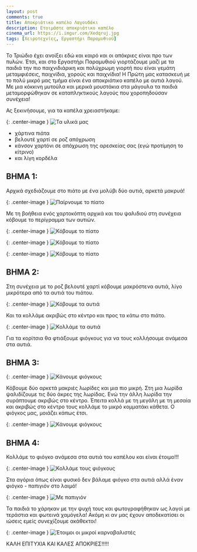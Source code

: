 ```yaml
---
layout: post
comments: true
title: Αποκριάτικο καπέλο Λαγουδάκι
description: Ετοιμάστε αποκριάτικο καπέλο
cinema_url: https://i.imgur.com/Xedqruj.jpg
tags: [Χειροτεχνίες, Εργαστήρι Παραμυθιού]
---
```


Το Τριώδιο έχει ανοίξει εδώ και καιρό και οι απόκριες είναι προ των πυλών. Έτσι, και στο Εργαστήρι Παραμυθιού γιορτάζουμε μαζί με τα παιδιά την πιο παιχνιδιάρικη και πολύχρωμη γιορτή που είναι γεμάτη μεταμφιέσεις, παιχνίδια, χορούς και παιχνίδια! Η Πρώτη μας κατασκευή με το πολύ μικρό μας τμήμα είναι ένα αποκριάτικο καπέλο με αυτιά λαγού. Με μια κόκκινη μυτούλα και μερικά μουστάκια στα μάγουλα τα παιδιά μεταμορφώθηκαν σε καταπληκτικούς λαγούς που χοροπηδούσαν συνέχεια!

Ας ξεκινήσουμε, για τα καπέλα χρειαστήκαμε:

{: .center-image } 
![Τα υλικά μας](https://i.imgur.com/AVI10Vp.jpg)

* χάρτινα πιάτα
* βελουτέ χαρτί σε ροζ απόχρωση
* κάνσον χαρτόνι σε απόχρωση της αρεσκείας σας (εγώ προτίμηση το κίτρινο)
* και λίγη κορδέλα

## ΒΗΜΑ 1:

Αρχικά σχεδιάζουμε στο πιάτο με ένα μολύβι δύο αυτιά, αρκετά μακρυά!

{: .center-image } 
![Παίρνουμε το πίατο](https://i.imgur.com/fcvkZIz.jpg)

Με τη βοήθεια ενός χαρτοκόπτη αρχικά και του ψαλιδιού στη συνέχεια κόβουμε το περίγραμμα των αυτιών.

{: .center-image } 
![Κόβουμε το πίατο](https://i.imgur.com/oxNKGQ6.jpg)

{: .center-image } 
![Κόβουμε το πίατο](https://i.imgur.com/FtudR16.jpg)

{: .center-image } 
![Κόβουμε το πίατο](https://i.imgur.com/sod0N3K.jpg)

## ΒΗΜΑ 2:

Στη συνέχεια με το ροζ βελουτέ χαρτί κόβουμε μακρόστενα αυτιά, λίγο μικρότερα από τα αυτιά του πιάτου.

{: .center-image } 
![Κόβουμε τα αυτιά](https://i.imgur.com/VGA5K4X.jpg)

Και τα κολλάμε ακριβώς στο κέντρο και προς τα κάτω στο πιάτο.

{: .center-image } 
![Κολλάμε τα αυτιά](https://i.imgur.com/1hZw8Hl.jpg)

Για τα κορίτσια θα φτιάξουμε φιόγκους για να τους κολλήσουμε ανάμεσα στα αυτιά.

## ΒΗΜΑ 3:

{: .center-image } 
![Κάνουμε φιόγκους](https://i.imgur.com/UXSxqzJ.jpg)

Κόβουμε δύο αρκετά μακριές λωρίδες και μια πιο μικρή. Στη μια λωρίδα ψαλιδίζουμε τις δύο άκρες της λωρίδας. Ενώ την άλλη λωρίδα την συράπτουμε ακριβώς στο κέντρο. Έπειτα κολλά με τη μεγάλη με τη μεσαία  και ακριβώς στο κέντρο τους κολλάμε το μικρό κομματάκι κάθετα. Ο φιόγκος μας, μοιάζει κάπως έτσι.

{: .center-image } 
![Κάνουμε φιόγκους](https://i.imgur.com/T3I5V6F.jpg)

## ΒΗΜΑ 4:

Κολλάμε το φιόγκο ανάμεσα στα αυτιά του καπέλου και είναι έτοιμο!!!

{: .center-image } 
![Κολλάμε τους φιόγκους](https://i.imgur.com/Xedqruj.jpg)

Στα αγόρια όπως είναι φυσικό δεν βάλαμε φιόγκο στα αυτιά αλλά έναν φιόγκο - παπιγιόν στο λαιμό! 

{: .center-image } 
![Με παπιγιόν](https://i.imgur.com/mn0hOh9.jpg)

Τα παιδιά το χάρηκαν με την ψυχή τους και φωτογραφήθηκαν ως λαγοί με τεράστια και φωτεινά χαμόγελα! Ακόμη κι αν μας έχουν αποδεκατίσει οι ιώσεις εμείς συνεχίζουμε ακάθεκτοι!

{: .center-image } 
![Έτοιμοι οι μικροί καρναβαλιστές](https://i.imgur.com/NvGjzLf.jpg)

ΚΑΛΗ ΕΠΙΤΥΧΙΑ ΚΑΙ ΚΑΛΕΣ ΑΠΟΚΡΙΕΣ!!!!!